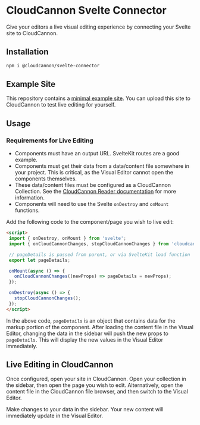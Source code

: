 # CloudCannon Svelte Connector
Give your editors a live visual editing experience by connecting your Svelte site to CloudCannon.

## Installation
```bash
npm i @cloudcannon/svelte-connector
```

## Example Site
This repository contains a [minimal example site](https://github.com/CloudCannon/svelte-connector/tree/main/exampleSite).
You can upload this site to CloudCannon to test live editing for yourself.

## Usage

### Requirements for Live Editing
 - Components must have an output URL. SvelteKit routes are a good example.
 - Components must get their data from a data/content file somewhere in your project. This is critical, as the Visual Editor cannot open the components themselves.
 - These data/content files must be configured as a CloudCannon Collection. See the [CloudCannon Reader documentation](https://github.com/CloudCannon/reader#readme) for more information.
 - Components will need to use the Svelte `onDestroy` and `onMount` functions.


 Add the following code to the component/page you wish to live edit:

 ```html
 <script>
  import { onDestroy, onMount } from 'svelte';
  import { onCloudCannonChanges, stopCloudCannonChanges } from 'cloudcannon@svelte-connector';

  // pageDetails is passed from parent, or via SvelteKit load function
  export let pageDetails;

  onMount(async () => {
    onCloudCannonChanges((newProps) => pageDetails = newProps);
  });

  onDestroy(async () => {
    stopCloudCannonChanges();
  });
</script>
```

In the above code, `pageDetails` is an object that contains data for the markup portion of the component.
After loading the content file in the Visual Editor, changing the data in the sidebar will push the new props to `pageDetails`.
This will display the new values in the Visual Editor immediately.


## Live Editing in CloudCannon
Once configured, open your site in CloudCannon. Open your collection in the sidebar, then open the page you wish to edit.
Alternatively, open the content file in the CloudCannon file browser, and then switch to the Visual Editor.

Make changes to your data in the sidebar. Your new content will immediately update in the Visual Editor.
